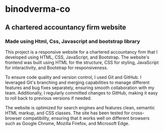 # binodverma-co
## A chartered accountancy firm website 

### Made using Html, Css, Javascript and bootstrap library 

This project is a responsive website for a chartered accountancy firm that I developed using HTML, CSS, JavaScript, and Bootstrap. The website's frontend was built using HTML for the structure, CSS for styling, JavaScript for interactivity, and Bootstrap for responsiveness.

To ensure code quality and version control, I used Git and GitHub. I leveraged Git's branching and merging capabilities to manage different features and bug fixes separately, ensuring smooth collaboration with my team. Additionally, I regularly committed changes to GitHub, making it easy to roll back to previous versions if needed.

The website is optimized for search engines and features clean, semantic HTML markup, and CSS classes. The site has been tested for cross-browser compatibility, ensuring that it works well on different browsers such as Google Chrome, Mozilla Firefox, and Microsoft Edge.

